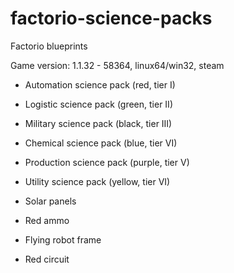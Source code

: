 # factorio-science-packs
Factorio blueprints

Game version: 1.1.32 - 58364, linux64/win32, steam

* Automation science pack (red, tier I)
* Logistic science pack (green, tier II)
* Military science pack (black, tier III)
* Chemical science pack (blue, tier VI)
* Production science pack (purple, tier V)
* Utility science pack (yellow, tier VI)


* Solar panels
* Red ammo
* Flying robot frame
* Red circuit
